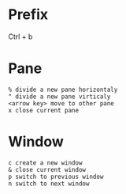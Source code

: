 # Prefix
Ctrl + b

# Pane
    % divide a new pane horizontaly
    " divide a new pane virticaly
    <arrow key> move to other pane
    x close current pane

# Window
    c create a new window
    & close current window
    p switch to previous window
    n switch to next window
